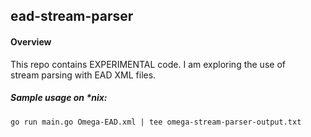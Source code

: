 ## ead-stream-parser

#### Overview
This repo contains EXPERIMENTAL code.  I am exploring the use of  
stream parsing with EAD XML files.

##### Sample usage on *nix:
`go run main.go Omega-EAD.xml | tee omega-stream-parser-output.txt`
